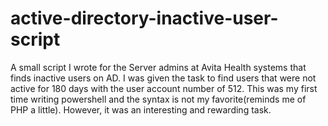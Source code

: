 # active-directory-inactive-user-script
A small script I wrote for the Server admins at Avita Health systems that finds inactive users on AD.
I was given the task to find users that were not active for 180 days with the user account number of 512. This was my first time writing powershell 
and the syntax is not my favorite(reminds me of PHP a little).
However, it was an interesting and rewarding task.
